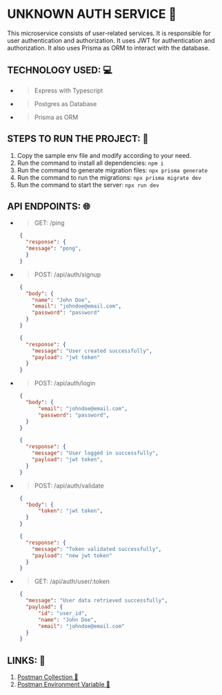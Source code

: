 # UNKNOWN AUTH SERVICE 👻
This microservice consists of user-related services. It is responsible for user authentication and authorization. It uses JWT for authentication and authorization. It also uses Prisma as ORM to interact with the database.

## TECHNOLOGY USED: 💻
- > Express with Typescript
- > Postgres as Database
- > Prisma as ORM

## STEPS TO RUN THE PROJECT: 🏃
1. Copy the sample env file and modify according to your need.
2. Run the command to install all dependencies: ```npm i```
3. Run the command to generate migration files: ```npx prisma generate```
4. Run the command to run the migrations: ```npx prisma migrate dev```
5. Run the command to start the server: ```npx run dev```

## API ENDPOINTS: 🌐
- > GET: /ping
```json
    {
      "response": {
      "message": "pong",
      }
    }
```
- > POST: /api/auth/signup
```json
    {
      "body": {
        "name": "John Doe",
        "email": "johndoe@email.com",
        "password": "password"
      }
    }

    {
      "response": {
        "message": "User created successfully",
        "payload": "jwt token"
      }
    }
```
- > POST: /api/auth/login
```json
    {
      "body": {
          "email": "johndoe@email.com",
          "password": "password",
      }
    }

    {
      "response": {
        "message": "User logged in successfully",
        "payload": "jwt token",
      }
    }
```
- > POST: /api/auth/validate
```json
    {
      "body": {
          "token": "jwt token",
      }
    }

    {
      "response": {
        "message": "Token validated successfully",
        "payload": "new jwt token"
      }
    }
```
- > GET: /api/auth/user/:token
```json
    {
      "message": "User data retrieved successfully",
      "payload": {
          "id": "user_id",
          "name": "John Doe",
          "email": "johndoe@email.com"
      }
    }
```

## LINKS: 🔗
1. [Postman Collection 🚀](https://drive.google.com/file/d/1SsNLXSRVFRWTUlMGJqd1BLK6vbRyAu-f/view?usp=sharing) 
2. [Postman Environment Variable 💾](https://drive.google.com/file/d/10DvyfG5r-NuZ-KeR7gy2NL0h8OiLb65f/view?usp=sharing)

